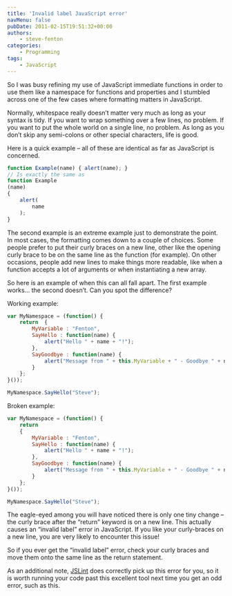 ```yaml
---
title: 'Invalid label JavaScript error'
navMenu: false
pubDate: 2011-02-15T19:51:32+00:00
authors:
    - steve-fenton
categories:
    - Programming
tags:
    - JavaScript
---
```


So I was busy refining my use of JavaScript immediate functions in order to use them like a namespace for functions and properties and I stumbled across one of the few cases where formatting matters in JavaScript.

Normally, whitespace really doesn’t matter very much as long as your syntax is tidy. If you want to wrap something over a few lines, no problem. If you want to put the whole world on a single line, no problem. As long as you don’t skip any semi-colons or other special characters, life is good.

Here is a quick example – all of these are identical as far as JavaScript is concerned.

```javascript
function Example(name) { alert(name); }
// Is exactly the same as
function Example
(name)
{
    alert(
        name
    );
}
```

The second example is an extreme example just to demonstrate the point. In most cases, the formatting comes down to a couple of choices. Some people prefer to put their curly braces on a new line, other like the opening curly brace to be on the same line as the function (for example). On other occasions, people add new lines to make things more readable, like when a function accepts a lot of arguments or when instantiating a new array.

So here is an example of when this can all fall apart. The first example works… the second doesn’t. Can you spot the difference?

Working example:

```javascript
var MyNamespace = (function() {
    return  {
        MyVariable : "Fenton",
        SayHello : function(name) {
            alert("Hello " + name + "!");
        },
        SayGoodbye : function(name) {
            alert("Message from " + this.MyVariable + " - Goodbye " + name + "!");
        }
    };
}());

MyNamespace.SayHello("Steve");
```

Broken example:

```javascript
var MyNamespace = (function() {
    return  
    {
        MyVariable : "Fenton",
        SayHello : function(name) {
            alert("Hello " + name + "!");
        },
        SayGoodbye : function(name) {
            alert("Message from " + this.MyVariable + " - Goodbye " + name + "!");
        }
    };
}());

MyNamespace.SayHello("Steve");
```

The eagle-eyed among you will have noticed there is only one tiny change – the curly brace after the “return” keyword is on a new line. This actually causes an “invalid label” error in JavaScript. If you like your curly-braces on a new line, you are very likely to encounter this issue!

So if you ever get the “invalid label” error, check your curly braces and move them onto the same line as the return statement.

As an additional note, [JSLint](http://www.jslint.com/) does correctly pick up this error for you, so it is worth running your code past this excellent tool next time you get an odd error, such as this.